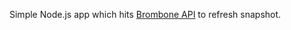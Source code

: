 Simple Node.js app which hits [Brombone API](http://www.brombone.com/documentation/#restapi) to refresh snapshot.


